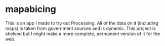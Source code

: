 # mapabicing

This is an app I made to try out Processing. All of the data on it (including maps) is taken from government sources and is dynamic. This project is shelved but I might make a more complete, permanent version of it for the web.
